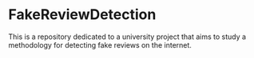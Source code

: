 # FakeReviewDetection
This is a repository dedicated to a university project that aims to study a methodology for detecting fake reviews on the internet.
